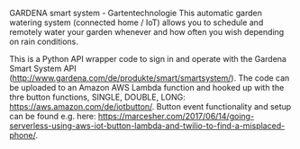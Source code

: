 GARDENA smart system - Gartentechnologie
This automatic garden watering system (connected home / IoT) allows you to schedule and remotely water your garden whenever and how often you wish depending on rain conditions.

This is a Python API wrapper code to sign in and operate with the Gardena Smart System API (http://www.gardena.com/de/produkte/smart/smartsystem/). The code can be uploaded to an Amazon AWS Lambda function and hooked up with the thre button functions, SINGLE, DOUBLE, LONG: https://aws.amazon.com/de/iotbutton/. Button event functionality and setup can be found e.g. here: https://marcesher.com/2017/06/14/going-serverless-using-aws-iot-button-lambda-and-twilio-to-find-a-misplaced-phone/.

